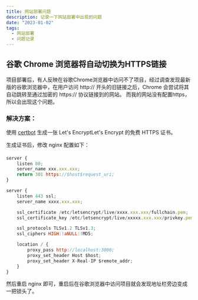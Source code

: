 ```yaml
---
title: 网站部署问题
description: 记录一下网站部署中出现的问题
date: "2023-01-02"
tags:
  - 网站部署
  - 问题记录
---
```


## 谷歌 Chrome 浏览器将自动切换为HTTPS链接 
项目部署后，有人反映在谷歌Chrome浏览器中访问不了项目，经过调查发现最新版的谷歌浏览器中，在用户访问 http:// 开头的旧链接之后，Chrome 会尝试将其自动跳转至通过加密的 https:// 协议链接到的网站。
而我的网站没有配置https，所以会出现这个问题。


### 解决方案：

使用 [certbot](https://certbot.eff.org) 生成一张 Let's EncryptLet's Encrypt 的免费 HTTPS 证书。

生成证书后，修改 nginx 配置如下：
#### 
```js
server {
    listen 80;
    server_name xxx.xxx.xxx;
    return 301 https://$host$request_uri;
}

server {
    listen 443 ssl;
    server_name xxxx.xxx.xxx;

    ssl_certificate /etc/letsencrypt/live/xxxx.xxx.xxx/fullchain.pem;
    ssl_certificate_key /etc/letsencrypt/live/xxxxx.xxx.xxx/privkey.pem;

    ssl_protocols TLSv1.2 TLSv1.3;
    ssl_ciphers HIGH:!aNULL:!MD5;

    location / {
        proxy_pass http://localhost:3000;
        proxy_set_header Host $host;
        proxy_set_header X-Real-IP $remote_addr;
    }
}
```

然后重启 nginx 即可，重启后在谷歌浏览器中访问项目就会发现地址栏旁边变成一把锁头了。